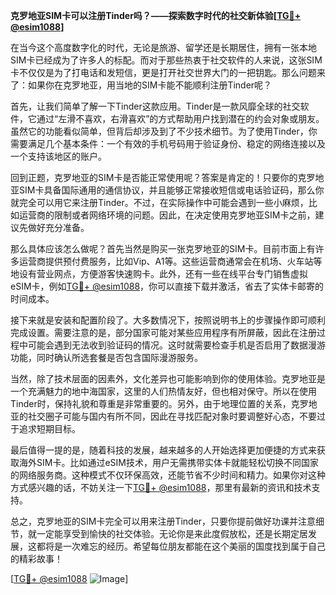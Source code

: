 **克罗地亚SIM卡可以注册Tinder吗？——探索数字时代的社交新体验[[TG💪+ @esim1088](https://t.me/s/esim1088)]**

在当今这个高度数字化的时代，无论是旅游、留学还是长期居住，拥有一张本地SIM卡已经成为了许多人的标配。而对于那些热衷于社交软件的人来说，这张SIM卡不仅仅是为了打电话和发短信，更是打开社交世界大门的一把钥匙。那么问题来了：如果你在克罗地亚，用当地的SIM卡能不能顺利注册Tinder呢？

首先，让我们简单了解一下Tinder这款应用。Tinder是一款风靡全球的社交软件，它通过“左滑不喜欢，右滑喜欢”的方式帮助用户找到潜在的约会对象或朋友。虽然它的功能看似简单，但背后却涉及到了不少技术细节。为了使用Tinder，你需要满足几个基本条件：一个有效的手机号码用于验证身份、稳定的网络连接以及一个支持该地区的账户。

回到正题，克罗地亚的SIM卡是否能正常使用呢？答案是肯定的！只要你的克罗地亚SIM卡具备国际通用的通信协议，并且能够正常接收短信或电话验证码，那么你就完全可以用它来注册Tinder。不过，在实际操作中可能会遇到一些小麻烦，比如运营商的限制或者网络环境的问题。因此，在决定使用克罗地亚SIM卡之前，建议先做好充分准备。

那么具体应该怎么做呢？首先当然是购买一张克罗地亚的SIM卡。目前市面上有许多运营商提供预付费服务，比如Vip、A1等。这些运营商通常会在机场、火车站等地设有营业网点，方便游客快速购卡。此外，还有一些在线平台专门销售虚拟eSIM卡，例如[TG💪+ @esim1088](https://t.me/s/esim1088)，你可以直接下载并激活，省去了实体卡邮寄的时间成本。

接下来就是安装和配置阶段了。大多数情况下，按照说明书上的步骤操作即可顺利完成设置。需要注意的是，部分国家可能对某些应用程序有所屏蔽，因此在注册过程中可能会遇到无法收到验证码的情况。这时就需要检查手机是否启用了数据漫游功能，同时确认所选套餐是否包含国际漫游服务。

当然，除了技术层面的因素外，文化差异也可能影响到你的使用体验。克罗地亚是一个充满魅力的地中海国家，这里的人们热情友好，但也相对保守。所以在使用Tinder时，保持礼貌和尊重是非常重要的。另外，由于地理位置的关系，克罗地亚的社交圈子可能与国内有所不同，因此在寻找匹配对象时要调整好心态，不要过于追求短期目标。

最后值得一提的是，随着科技的发展，越来越多的人开始选择更加便捷的方式来获取海外SIM卡。比如通过eSIM技术，用户无需携带实体卡就能轻松切换不同国家的网络服务商。这种模式不仅环保高效，还能节省不少时间和精力。如果你对这种方式感兴趣的话，不妨关注一下[TG💪+ @esim1088](https://t.me/s/esim1088)，那里有最新的资讯和技术支持。

总之，克罗地亚的SIM卡完全可以用来注册Tinder，只要你提前做好功课并注意细节，就一定能享受到愉快的社交体验。无论你是来此度假放松，还是长期定居发展，这都将是一次难忘的经历。希望每位朋友都能在这个美丽的国度找到属于自己的精彩故事！

[[TG💪+ @esim1088](https://t.me/s/esim1088) ![Image](https://i.postimg.cc/4NQfJmqS/Snipaste-2025-05-13-00-14-12.png)]